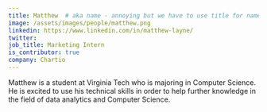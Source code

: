 ```yaml
---
title: Matthew  # aka name - annoying but we have to use title for name here
image: /assets/images/people/matthew.png
linkedin: https://www.linkedin.com/in/matthew-layne/
twitter:
job_title: Marketing Intern
is_contributor: true
company: Chartio
---
```

Matthew is a student at Virginia Tech who is majoring in Computer Science. He is excited to use his technical skills in order to help further knowledge in the field of data analytics and Computer Science.
